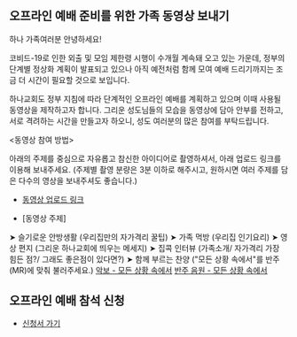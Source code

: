 #

## 오프라인 예배 준비를 위한 가족 동영상 보내기

하나 가족여러분 안녕하세요!

코비드-19로 인한 외출 및 모임 제한령 시행이 수개월 계속돼 오고 있는 가운데, 정부의 단계별 정상화 계획이 발표되고 있으나 아직 예전처럼 함께 모여 예배 드리기까지는 조금 더 시간이 필요할 것으로 보입니다.

하나교회도 정부 지침에 따라 단계적인 오프라인 예배를 계획하고 있으며 이때 사용될 동영상을 제작하고자 합니다. 그리운 성도님들의 모습을 동영상에 담아 안부를 전하고, 서로 격려하는 시간을 만들고자 하오니, 성도 여러분의 많은 참여를 부탁드립니다.

<동영상 참여 방법>

아래의 주제를 중심으로 자유롭고 참신한 아이디어로 촬영하셔서, 아래 업로드 링크를 이용해 보내주세요.
(주제별 촬영 분량은 3분 이하로 해주시고, 원하시면 여러 주제를 담은 다수의 영상을 보내주셔도 좋습니다.)

- [동영상 업로드 링크](http://76.169.21.23/wl/?id=riirAdYfb3x0OmgODcZNLCRWT1PWIdU2&mode=regular)

- [동영상 주제]

➤ 슬기로운 안방생활 (우리집만의 자가격리 꿀팁)
➤ 가족 먹방 (우리집 인기요리)
➤ 영상 편지 (그리운 하나교회에 띄우는 메세지)
➤ 집콕 인터뷰 (가족소개/ 자가격리 가장 힘든 점?/ 그래도 좋은점이 있다면?)
➤ 함께 부르는 찬양 ("모든 상황 속에서"를 반주(MR)에 맞춰 불러주세요.) 
     [악보 - 모든 상황 속에서](https://images.app.goo.gl/teyKwVRmoQisgpiH8)
     [반주 음원 - 모든 상황 속에서](https://youtu.be/A03RbDd5Bi0)


## 오프라인 예배 참석 신청
- [신청서 가기](https://forms.gle/gbqte8MU25nsx6ct9)
